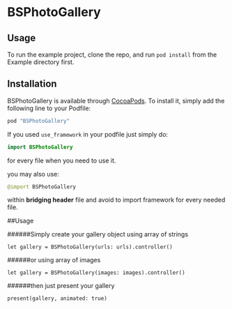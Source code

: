 # BSPhotoGallery

## Usage

To run the example project, clone the repo, and run `pod install` from the Example directory first.

## Installation

BSPhotoGallery is available through [CocoaPods](http://cocoapods.org). To install
it, simply add the following line to your Podfile:

```ruby
pod "BSPhotoGallery"
```

If you used `use_framework` in your podfile just simply do:

```Swift
import BSPhotoGallery

```

for every file when you need to use it.

you may also use:

```Swift
@import BSPhotoGallery

```
within **bridging header** file and avoid to import framework for every needed file.

##Usage

######Simply create your gallery object using array of strings

```
let gallery = BSPhotoGallery(urls: urls).controller()
```

######or using array of images

```
let gallery = BSPhotoGallery(images: images).controller()
```

######then just present your gallery

```
present(gallery, animated: true)
```
